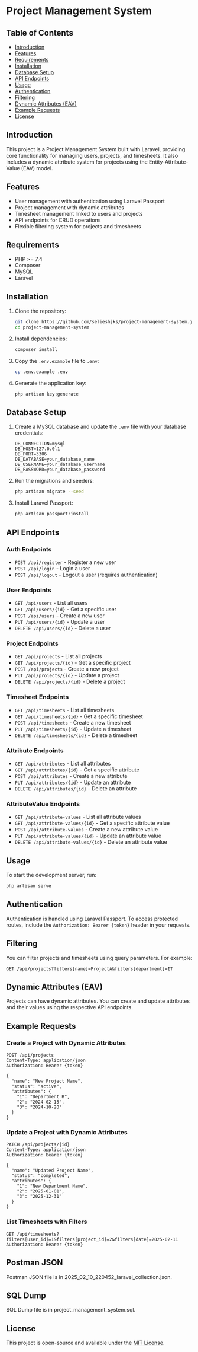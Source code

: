 # Project Management System

## Table of Contents
- [Introduction](#introduction)
- [Features](#features)
- [Requirements](#requirements)
- [Installation](#installation)
- [Database Setup](#database-setup)
- [API Endpoints](#api-endpoints)
- [Usage](#usage)
- [Authentication](#authentication)
- [Filtering](#filtering)
- [Dynamic Attributes (EAV)](#dynamic-attributes-eav)
- [Example Requests](#example-requests)
- [License](#license)

## Introduction
This project is a Project Management System built with Laravel, providing core functionality for managing users, projects, and timesheets. It also includes a dynamic attribute system for projects using the Entity-Attribute-Value (EAV) model.

## Features
- User management with authentication using Laravel Passport
- Project management with dynamic attributes
- Timesheet management linked to users and projects
- API endpoints for CRUD operations
- Flexible filtering system for projects and timesheets

## Requirements
- PHP >= 7.4
- Composer
- MySQL
- Laravel

## Installation
1. Clone the repository:
   ```bash
   git clone https://github.com/selieshjks/project-management-system.git
   cd project-management-system
   ```

2. Install dependencies:
   ```bash
   composer install
   ```

3. Copy the `.env.example` file to `.env`:
   ```bash
   cp .env.example .env
   ```

4. Generate the application key:
   ```bash
   php artisan key:generate
   ```

## Database Setup
1. Create a MySQL database and update the `.env` file with your database credentials:
   ```env
   DB_CONNECTION=mysql
   DB_HOST=127.0.0.1
   DB_PORT=3306
   DB_DATABASE=your_database_name
   DB_USERNAME=your_database_username
   DB_PASSWORD=your_database_password
   ```

2. Run the migrations and seeders:
   ```bash
   php artisan migrate --seed
   ```

3. Install Laravel Passport:
   ```bash
   php artisan passport:install
   ```

## API Endpoints
### Auth Endpoints
- `POST /api/register` - Register a new user
- `POST /api/login` - Login a user
- `POST /api/logout` - Logout a user (requires authentication)

### User Endpoints
- `GET /api/users` - List all users
- `GET /api/users/{id}` - Get a specific user
- `POST /api/users` - Create a new user
- `PUT /api/users/{id}` - Update a user
- `DELETE /api/users/{id}` - Delete a user

### Project Endpoints
- `GET /api/projects` - List all projects
- `GET /api/projects/{id}` - Get a specific project
- `POST /api/projects` - Create a new project
- `PUT /api/projects/{id}` - Update a project
- `DELETE /api/projects/{id}` - Delete a project

### Timesheet Endpoints
- `GET /api/timesheets` - List all timesheets
- `GET /api/timesheets/{id}` - Get a specific timesheet
- `POST /api/timesheets` - Create a new timesheet
- `PUT /api/timesheets/{id}` - Update a timesheet
- `DELETE /api/timesheets/{id}` - Delete a timesheet

### Attribute Endpoints
- `GET /api/attributes` - List all attributes
- `GET /api/attributes/{id}` - Get a specific attribute
- `POST /api/attributes` - Create a new attribute
- `PUT /api/attributes/{id}` - Update an attribute
- `DELETE /api/attributes/{id}` - Delete an attribute

### AttributeValue Endpoints
- `GET /api/attribute-values` - List all attribute values
- `GET /api/attribute-values/{id}` - Get a specific attribute value
- `POST /api/attribute-values` - Create a new attribute value
- `PUT /api/attribute-values/{id}` - Update an attribute value
- `DELETE /api/attribute-values/{id}` - Delete an attribute value

## Usage
To start the development server, run:
```bash
php artisan serve
```

## Authentication
Authentication is handled using Laravel Passport. To access protected routes, include the `Authorization: Bearer {token}` header in your requests.

## Filtering
You can filter projects and timesheets using query parameters. For example:
```http
GET /api/projects?filters[name]=ProjectA&filters[department]=IT
```

## Dynamic Attributes (EAV)
Projects can have dynamic attributes. You can create and update attributes and their values using the respective API endpoints.

## Example Requests
### Create a Project with Dynamic Attributes
```http
POST /api/projects
Content-Type: application/json
Authorization: Bearer {token}

{
  "name": "New Project Name",
  "status": "active",
  "attributes": {
    "1": "Department B",
    "2": "2024-02-15",
    "3": "2024-10-20"
  }
}
```

### Update a Project with Dynamic Attributes
```http
PATCH /api/projects/{id}
Content-Type: application/json
Authorization: Bearer {token}

{
  "name": "Updated Project Name",
  "status": "completed",
  "attributes": {
    "1": "New Department Name",
    "2": "2025-01-01",
    "3": "2025-12-31"
  }
}
```

### List Timesheets with Filters
```http
GET /api/timesheets?filters[user_id]=1&filters[project_id]=2&filters[date]=2025-02-11
Authorization: Bearer {token}
```

## Postman JSON
Postman JSON file is in 2025_02_10_220452_laravel_collection.json. 

## SQL Dump
SQL Dump file is in project_management_system.sql. 

## License
This project is open-source and available under the [MIT License](LICENSE).
